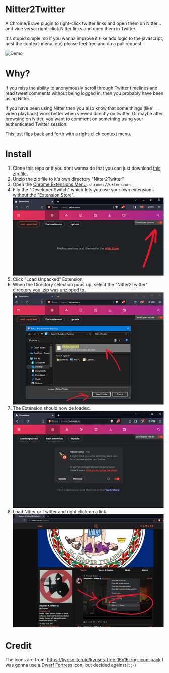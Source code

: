 # Nitter2Twitter

A Chrome/Brave plugin to right-click twitter links and open them on Nitter...
and vice versa: right-click Nitter links and open them in Twitter.

It's stupid simple, so if you wanna improve it (like add logic to the javascript, nest the context-menu, etc) please feel free 
and do a pull request.

![Demo](screencap/Nitter2Twitter_faster_compressed.gif)

# Why?

If you miss the ability to anonymously scroll through Twitter timelines
and read tweet comments without being logged in, then you probably have 
been using Nitter.

If you have been using Nitter then you also know that some things (like video playback)
work better when viewed directly on twitter. Or maybe after browsing on Nitter, you want to
comment on something using your authenticated Twitter session.

This just flips back and forth with a right-click context menu.

# Install
1. Clone this repo or if you dont wanna do that you can just download [this zip file.](https://github.com/s7ephen/nitter2twitter/raw/main/Nitter2Twitter.zip)
2. Unzip the zip file to it's own directory "Nitter2Twitter"
3. Open the [Chrome Extensions Menu](chrome://extensions). `chrome://extensions`
4. Flip the "Developer Switch" which lets you use your own extensions without the "Extension Store".
![Developer Extensions Toggle](screencap/Nitter2TwitterLoadUnpacked.png)
5. Click "Load Unpacked" Extension
6. When the Directory selection pops up, select the "Nitter2Twitter" directory you .zip was unzipped to.
![Select Directory](screencap/Nitter2TwitterLoadUnpackedPointToUnzippedDirectory.png)
7. The Extension should now be loaded.
![Loaded Nitter2Twitter](screencap/Niiter2Twitter_ExtensionsDeveloperMode.png)
7. Load Nitter or Twitter and right click on a link.
![Load Twitter or Nitter URL](screencap/Nitter2TwitterContextMenu.png)
 
# Credit
The icons are from: https://kyrise.itch.io/kyrises-free-16x16-rpg-icon-pack
I was gonna use a [Dwarf Fortress](https://en.wikipedia.org/wiki/Dwarf_Fortress) icon, but decided against it ;-)
